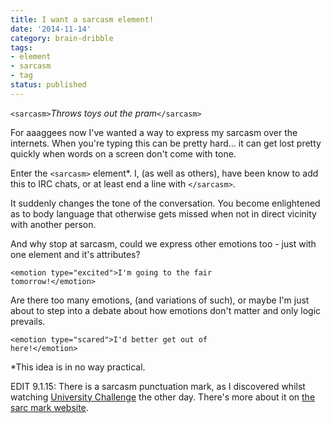 ```yaml
---
title: I want a sarcasm element!
date: '2014-11-14'
category: brain-dribble
tags:
- element
- sarcasm
- tag
status: published
---
```


<sarcasm>
<code>&lt;sarcasm></code><i>Throws toys out the pram</i><code>&lt;/sarcasm></code>

<p>For aaaggees now I've wanted a way to express my sarcasm over the internets. When you're typing this can be pretty hard... it can get lost pretty quickly when words on a screen don't come with tone.</p>

Enter the <code>&lt;sarcasm></code> element*. I, (as well as others), have been know to add this to IRC chats, or at least end a line with <code>&lt;/sarcasm></code>.

It suddenly changes the tone of the conversation. You become enlightened as to body language that otherwise gets missed when not in direct vicinity with another person.

And why stop at sarcasm, could we express other emotions too - just with one element and it's attributes?

<code>&lt;emotion type="excited">I'm going to the fair tomorrow!&lt;/emotion></code>

Are there too many emotions, (and variations of such), or maybe I'm just about to step into a debate about how emotions don't matter and only logic prevails.

<code>&lt;emotion type="scared">I'd better get out of here!&lt;/emotion></code>

*This idea is in no way practical.
</sarcasm>

EDIT 9.1.15: There is a sarcasm punctuation mark, as I discovered whilst watching <a href="http://www.bbc.co.uk/programmes/b006t6l0" rel="external">University Challenge</a> the other day. There's more about it on <a href="http://www.sarcmark.com/" rel="external">the sarc mark website</a>.
